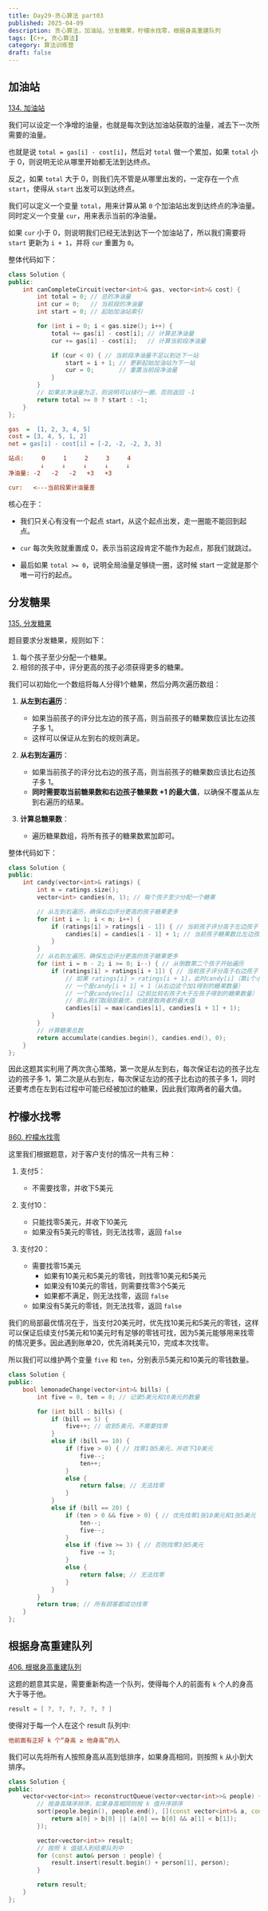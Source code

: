 ```yaml
---
title: Day29-贪心算法 part03
published: 2025-04-09
description: 贪心算法，加油站，分发糖果，柠檬水找零，根据身高重建队列
tags: [C++, 贪心算法]
category: 算法训练营
draft: false
---
```


## 加油站

[134. 加油站](https://leetcode.cn/problems/gas-station/)

我们可以设定一个净增的油量，也就是每次到达加油站获取的油量，减去下一次所需要的油量。

也就是说 `total = gas[i] - cost[i]`，然后对 `total` 做一个累加，如果 `total` 小于 0，则说明无论从哪里开始都无法到达终点。

反之，如果 `total` 大于 0，则我们先不管是从哪里出发的，一定存在一个点 `start`，使得从 `start` 出发可以到达终点。

我们可以定义一个变量 `total`，用来计算从第 `0` 个加油站出发到达终点的净油量。
同时定义一个变量 `cur`，用来表示当前的净油量。

如果 `cur` 小于 0，则说明我们已经无法到达下一个加油站了，所以我们需要将 `start` 更新为 `i + 1`，并将 `cur` 重置为 `0`。 

整体代码如下：
```cpp
class Solution {
public:
    int canCompleteCircuit(vector<int>& gas, vector<int>& cost) {
        int total = 0; // 总的净油量
        int cur = 0;   // 当前段的净油量
        int start = 0; // 起始加油站索引

        for (int i = 0; i < gas.size(); i++) {
            total += gas[i] - cost[i]; // 计算总净油量
            cur += gas[i] - cost[i];   // 计算当前段净油量

            if (cur < 0) { // 当前段净油量不足以到达下一站
                start = i + 1; // 更新起始加油站为下一站
                cur = 0;       // 重置当前段净油量
            }
        }
        // 如果总净油量为正，则说明可以绕行一圈，否则返回 -1
        return total >= 0 ? start : -1;
    }
};
```

```ini
gas  =  [1, 2, 3, 4, 5]
cost = [3, 4, 5, 1, 2]
net = gas[i] - cost[i] = [-2, -2, -2, 3, 3]

站点:     0     1     2     3     4
         ↓     ↓     ↓     ↓     ↓
净油量: -2   -2   -2   +3   +3

cur:   <---当前段累计油量差

```
核心在于：
- 我们只关心有没有一个起点 start，从这个起点出发，走一圈能不能回到起点。

- `cur` 每次失败就重置成 0，表示当前这段肯定不能作为起点，那我们就跳过。

- 最后如果 `total >= 0`，说明全局油量足够绕一圈，这时候 start 一定就是那个唯一可行的起点。

## 分发糖果

[135. 分发糖果](https://leetcode.cn/problems/candy/)

题目要求分发糖果，规则如下：
1. 每个孩子至少分配一个糖果。
2. 相邻的孩子中，评分更高的孩子必须获得更多的糖果。

我们可以初始化一个数组将每人分得1个糖果，然后分两次遍历数组：

1. **从左到右遍历**：
   - 如果当前孩子的评分比左边的孩子高，则当前孩子的糖果数应该比左边孩子多 1。
   - 这样可以保证从左到右的规则满足。

2. **从右到左遍历**：
   - 如果当前孩子的评分比右边的孩子高，则当前孩子的糖果数应该比右边孩子多 1。
   - **同时需要取当前糖果数和右边孩子糖果数 +1 的最大值**，以确保不覆盖从左到右遍历的结果。

3. **计算总糖果数**：
   - 遍历糖果数组，将所有孩子的糖果数累加即可。

整体代码如下：
```cpp
class Solution {
public:
    int candy(vector<int>& ratings) {
        int n = ratings.size();
        vector<int> candies(n, 1); // 每个孩子至少分配一个糖果

        // 从左到右遍历，确保右边评分更高的孩子糖果更多
        for (int i = 1; i < n; i++) {
            if (ratings[i] > ratings[i - 1]) { // 当前孩子评分高于左边孩子
                candies[i] = candies[i - 1] + 1; // 当前孩子糖果数比左边孩子多 1
            }
        }
        // 从右到左遍历，确保左边评分更高的孩子糖果更多
        for (int i = n - 2; i >= 0; i--) { // 从倒数第二个孩子开始遍历
            if (ratings[i] > ratings[i + 1]) { // 当前孩子评分高于右边孩子
                // 如果 ratings[i] > ratings[i + 1]，此时candy[i]（第i个小孩的糖果数量）就有两个选择
                // 一个是candy[i + 1] + 1（从右边这个加1得到的糖果数量）
                // 一个是candyVec[i]（之前比较右孩子大于左孩子得到的糖果数量）
                // 那么我们取局部最优，也就是取两者的最大值
                candies[i] = max(candies[i], candies[i + 1] + 1);
            }
        }
        // 计算糖果总数
        return accumulate(candies.begin(), candies.end(), 0);
    }
};
```
因此这题其实利用了两次贪心策略，第一次是从左到右，每次保证右边的孩子比左边的孩子多 1，第二次是从右到左，每次保证左边的孩子比右边的孩子多 1，同时还要考虑在左到右过程中可能已经被加过的糖果，因此我们取两者的最大值。

## 柠檬水找零

[860. 柠檬水找零](https://leetcode.cn/problems/lemonade-change/)

这里我们根据题意，对于客户支付的情况一共有三种：

1. 支付5：
    - 不需要找零，并收下5美元

2. 支付10：
    - 只能找零5美元，并收下10美元
    - 如果没有5美元的零钱，则无法找零，返回 `false`

3. 支付20：
    - 需要找零15美元
        - 如果有10美元和5美元的零钱，则找零10美元和5美元
        - 如果没有10美元的零钱，则需要找零3个5美元
        - 如果都不满足，则无法找零，返回 `false`
    - 如果没有5美元的零钱，则无法找零，返回 `false`

我们的局部最优情况在于，当支付20美元时，优先找10美元和5美元的零钱，这样可以保证后续支付5美元和10美元时有足够的零钱可找，因为5美元能够用来找零的情况更多。因此遇到账单20，优先消耗美元10，完成本次找零。

所以我们可以维护两个变量 `five` 和 `ten`，分别表示5美元和10美元的零钱数量。

```cpp
class Solution {
public:
    bool lemonadeChange(vector<int>& bills) {
        int five = 0, ten = 0; // 记录5美元和10美元的数量

        for (int bill : bills) {
            if (bill == 5) {
                five++; // 收到5美元，不需要找零
            } 
            else if (bill == 10) {
                if (five > 0) { // 找零1张5美元，并收下10美元
                    five--;
                    ten++;
                } 
                else {
                    return false; // 无法找零
                }
            } 
            else if (bill == 20) {
                if (ten > 0 && five > 0) { // 优先找零1张10美元和1张5美元
                    ten--;
                    five--;
                } 
                else if (five >= 3) { // 否则找零3张5美元
                    five -= 3;
                } 
                else {
                    return false; // 无法找零
                }
            }
        }
        return true; // 所有顾客都成功找零
    }
};
```

## 根据身高重建队列

[406. 根据身高重建队列](https://leetcode.cn/problems/queue-reconstruction-by-height/)

这题的题意其实是，需要重新构造一个队列，使得每个人的前面有 `k` 个人的身高大于等于他。

```cpp
result = [ ?, ?, ?, ?, ?, ? ]
```
使得对于每一个人在这个 result 队列中:

```ini
他前面有正好 k 个“身高 ≥ 他身高”的人
```

我们可以先将所有人按照身高从高到低排序，如果身高相同，则按照 `k` 从小到大排序。

```cpp
class Solution {
public:
    vector<vector<int>> reconstructQueue(vector<vector<int>>& people) {
        // 按身高降序排序，如果身高相同则按 k 值升序排序
        sort(people.begin(), people.end(), [](const vector<int>& a, const vector<int>& b) {
            return a[0] > b[0] || (a[0] == b[0] && a[1] < b[1]);
        });

        vector<vector<int>> result;
        // 按照 k 值插入到结果队列中
        for (const auto& person : people) {
            result.insert(result.begin() + person[1], person);
        }

        return result;
    }
};
```